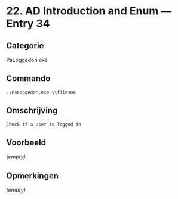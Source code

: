 # 22. AD Introduction and Enum — Entry 34

## Categorie

PsLoggedon.exe

## Commando

```
.\PsLoggedon.exe \\files04
```

## Omschrijving

```
Check if a user is logged in
```

## Voorbeeld

_(empty)_

## Opmerkingen

_(empty)_

